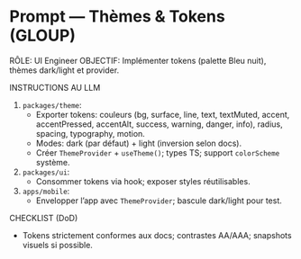 # Prompt — Thèmes & Tokens (GLOUP)

RÔLE: UI Engineer
OBJECTIF: Implémenter tokens (palette Bleu nuit), thèmes dark/light et provider.

INSTRUCTIONS AU LLM
1) `packages/theme`:
   - Exporter tokens: couleurs (bg, surface, line, text, textMuted, accent, accentPressed, accentAlt, success, warning, danger, info), radius, spacing, typography, motion.
   - Modes: dark (par défaut) + light (inversion selon docs).
   - Créer `ThemeProvider` + `useTheme()`; types TS; support `colorScheme` système.
2) `packages/ui`:
   - Consommer tokens via hook; exposer styles réutilisables.
3) `apps/mobile`:
   - Envelopper l’app avec `ThemeProvider`; bascule dark/light pour test.

CHECKLIST (DoD)
- Tokens strictement conformes aux docs; contrastes AA/AAA; snapshots visuels si possible.

